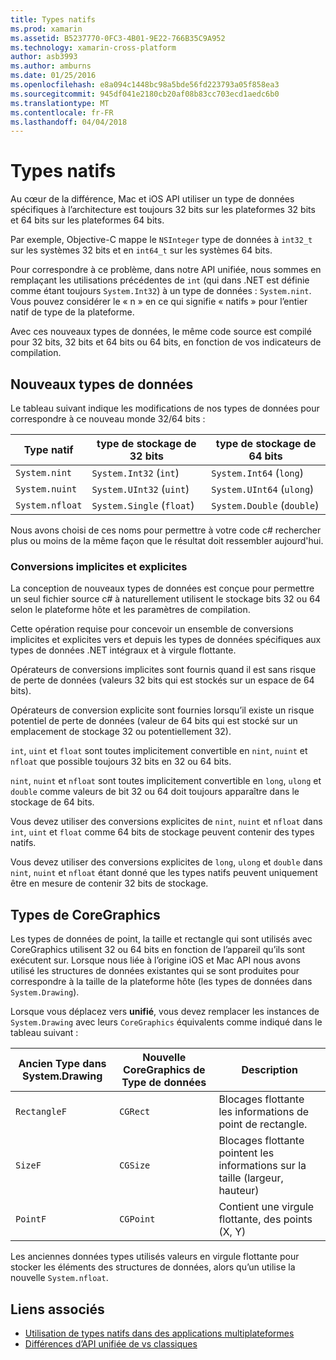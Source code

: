 ```yaml
---
title: Types natifs
ms.prod: xamarin
ms.assetid: B5237770-0FC3-4B01-9E22-766B35C9A952
ms.technology: xamarin-cross-platform
author: asb3993
ms.author: amburns
ms.date: 01/25/2016
ms.openlocfilehash: e8a094c1448bc98a5bde56fd223793a05f858ea3
ms.sourcegitcommit: 945df041e2180cb20af08b83cc703ecd1aedc6b0
ms.translationtype: MT
ms.contentlocale: fr-FR
ms.lasthandoff: 04/04/2018
---
```

# <a name="native-types"></a>Types natifs

Au cœur de la différence, Mac et iOS API utiliser un type de données spécifiques à l’architecture est toujours 32 bits sur les plateformes 32 bits et 64 bits sur les plateformes 64 bits.

Par exemple, Objective-C mappe le `NSInteger` type de données à `int32_t` sur les systèmes 32 bits et en `int64_t` sur les systèmes 64 bits.

Pour correspondre à ce problème, dans notre API unifiée, nous sommes en remplaçant les utilisations précédentes de `int` (qui dans .NET est définie comme étant toujours `System.Int32`) à un type de données : `System.nint`.  Vous pouvez considérer le « n » en ce qui signifie « natifs » pour l’entier natif de type de la plateforme.

Avec ces nouveaux types de données, le même code source est compilé pour 32 bits, 32 bits et 64 bits ou 64 bits, en fonction de vos indicateurs de compilation.

## <a name="new-data-types"></a>Nouveaux types de données

Le tableau suivant indique les modifications de nos types de données pour correspondre à ce nouveau monde 32/64 bits :

|Type natif|type de stockage de 32 bits|type de stockage de 64 bits|
|--- |--- |--- |
|`System.nint`|`System.Int32` (`int`)|`System.Int64` (`long`)|
|`System.nuint`|`System.UInt32` (`uint`)|`System.UInt64` (`ulong`)|
|`System.nfloat`|`System.Single` (`float`)|`System.Double` (`double`)|

Nous avons choisi de ces noms pour permettre à votre code c# rechercher plus ou moins de la même façon que le résultat doit ressembler aujourd'hui.

### <a name="implicit-and-explicit-conversions"></a>Conversions implicites et explicites

La conception de nouveaux types de données est conçue pour permettre un seul fichier source c# à naturellement utilisent le stockage bits 32 ou 64 selon le plateforme hôte et les paramètres de compilation.

Cette opération requise pour concevoir un ensemble de conversions implicites et explicites vers et depuis les types de données spécifiques aux types de données .NET intégraux et à virgule flottante.

Opérateurs de conversions implicites sont fournis quand il est sans risque de perte de données (valeurs 32 bits qui est stockés sur un espace de 64 bits).

Opérateurs de conversion explicite sont fournies lorsqu’il existe un risque potentiel de perte de données (valeur de 64 bits qui est stocké sur un emplacement de stockage 32 ou potentiellement 32).

 `int`, `uint` et `float` sont toutes implicitement convertible en `nint`, `nuint` et `nfloat` que possible toujours 32 bits en 32 ou 64 bits.

 `nint`, `nuint` et `nfloat` sont toutes implicitement convertible en `long`, `ulong` et `double` comme valeurs de bit 32 ou 64 doit toujours apparaître dans le stockage de 64 bits.

Vous devez utiliser des conversions explicites de `nint`, `nuint` et `nfloat` dans `int`, `uint` et `float` comme 64 bits de stockage peuvent contenir des types natifs.

Vous devez utiliser des conversions explicites de `long`, `ulong` et `double` dans `nint`, `nuint` et `nfloat` étant donné que les types natifs peuvent uniquement être en mesure de contenir 32 bits de stockage.

## <a name="coregraphics-types"></a>Types de CoreGraphics

Les types de données de point, la taille et rectangle qui sont utilisés avec CoreGraphics utilisent 32 ou 64 bits en fonction de l’appareil qu’ils sont exécutent sur.  Lorsque nous liée à l’origine iOS et Mac API nous avons utilisé les structures de données existantes qui se sont produites pour correspondre à la taille de la plateforme hôte (les types de données dans `System.Drawing`).

Lorsque vous déplacez vers **unifié**, vous devez remplacer les instances de `System.Drawing` avec leurs `CoreGraphics` équivalents comme indiqué dans le tableau suivant :

|Ancien Type dans System.Drawing|Nouvelle CoreGraphics de Type de données|Description|
|--- |--- |--- |
|`RectangleF`|`CGRect`|Blocages flottante les informations de point de rectangle.|
|`SizeF`|`CGSize`|Blocages flottante pointent les informations sur la taille (largeur, hauteur)|
|`PointF`|`CGPoint`|Contient une virgule flottante, des points (X, Y)|

Les anciennes données types utilisés valeurs en virgule flottante pour stocker les éléments des structures de données, alors qu’un utilise la nouvelle `System.nfloat`.

## <a name="related-links"></a>Liens associés

- [Utilisation de types natifs dans des applications multiplateformes](~/cross-platform/macios/native-types-cross-platform.md)
- [Différences d’API unifiée de vs classiques](https://developer.xamarin.com/releases/ios/api_changes/classic-vs-unified-8.6.0/)
